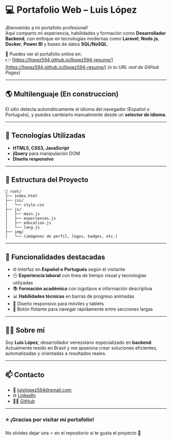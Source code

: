 # 💻 Portafolio Web – Luis López

¡Bienvenido a mi portafolio profesional!  
Aquí comparto mi experiencia, habilidades y formación como **Desarrollador Backend**, con enfoque en tecnologías modernas como **Laravel**, **Node.js**, **Docker**, **Power BI** y bases de datos **SQL/NoSQL**.

🚀 Puedes ver el portafolio online en:  
👉 [https://llopez594.github.io/llopez594-resume/](https://llopez594.github.io/llopez594-resume/) *(o tu URL real de GitHub Pages)*

---

## 🌎 Multilenguaje (En construccion)

El sitio detecta automáticamente el idioma del navegador (Español o Portugués), y puedes cambiarlo manualmente desde un **selector de idioma**.

---

## 🧠 Tecnologías Utilizadas

- **HTML5, CSS3, JavaScript**
- **jQuery** para manipulación DOM
- **Diseño responsivo**

---

## 🧩 Estructura del Proyecto

```
📁 root/
├── index.html
├── css/
│   └── style.css
├── js/
│   ├── main.js
│   ├── experiences.js
│   ├── education.js
│   └── lang.js
├── img/
│   └── (imágenes de perfil, logos, badges, etc.)
```

---

## 📌 Funcionalidades destacadas

- 🌐 Interfaz en **Español o Portugués** según el visitante
- 🕓 **Experiencia laboral** con línea de tiempo visual y tecnologías utilizadas
- 📚 **Formación académica** con logotipos e información descriptiva
- 📊 **Habilidades técnicas** en barras de progreso animadas
- 📱 Diseño responsivo para móviles y tablets
- 🔽 Botón flotante para navegar rápidamente entre secciones largas

---

## 🙋‍♂️ Sobre mí

Soy **Luis López**, desarrollador venezolano especializado en **backend**. Actualmente resido en Brasil y me apasiona crear soluciones eficientes, automatizadas y orientadas a resultados reales.

---

## 📫 Contacto

- 📧 luisjlopez594@gmail.com  
- 🌐 [LinkedIn](https://linkedin.com/in/llopez594)  
- 🧑‍💻 [GitHub](https://github.com/llopez594)

---

### ⭐ ¡Gracias por visitar mi portafolio!  
No olvides dejar una ⭐ en el repositorio si te gusta el proyecto 🙌
